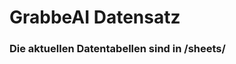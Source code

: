






























# GrabbeAI Datensatz





### Die aktuellen Datentabellen sind in /sheets/


